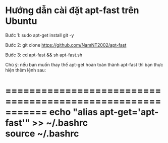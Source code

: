 Hướng dẫn cài đặt apt-fast trên Ubuntu
======================================
Bước 1:
sudo apt-get install git -y

Bước 2:
git clone https://github.com/NamNT2002/apt-fast

Bước 3:
cd apt-fast && sh apt-fast.sh

Chú ý: nếu bạn muốn thay thế apt-get hoàn toàn thành apt-fast thì bạn thực hiện thêm lệnh sau:

===========================================================
        echo "alias apt-get='apt-fast'" >> ~/.bashrc     
        source ~/.bashrc                                 
===========================================================
